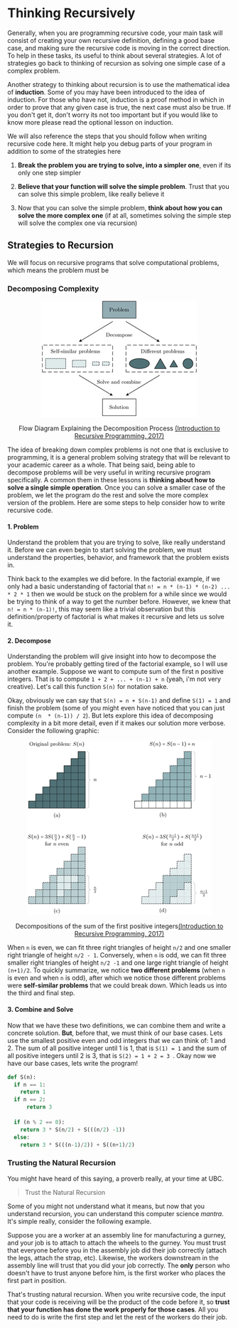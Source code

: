 # Thinking Recursively
Generally, when you are programming recursive code, your main task will consist of creating your own recursive definition, defining a good base case, and making sure the recursive code is moving in the correct direction. To help in these tasks, its useful to think about several strategies. A lot of strategies go back to thinking of recursion as solving one simple case of a complex problem.

Another strategy to thinking about recursion is to use the mathematical idea of **induction**. Some of you may have been introduced to the idea of induction. For those who have not, induction is a proof method in which in order to prove that any given case is true, the next case must also be true. If you don't get it, don't worry its not too important but if you would like to know more please read the optional lesson on induction.


We will also reference the steps that you should follow when writing recursive code here. It might help you debug parts of your program in addition to some of the strategies here

1. **Break the problem you are trying to solve, into a simpler one**, even if its only one step simpler

2. **Believe that your function will solve the simple problem**. Trust that you can solve this simple problem, like really believe it

3. Now that you can solve the simple problem, **think about how you can solve the more complex one** (if at all, sometimes solving the simple step will solve the complex one via recursion)


## Strategies to Recursion
We will focus on recursive programs that solve computational problems, which means the problem must be

### Decomposing Complexity
<p align="center">
<img src="fig1_4.jpg" />
</p>
<p align="center">Flow Diagram Explaining the Decomposition Process <a href="https://learning.oreilly.com/library/view/introduction-to-recursive/9781351647175/">(Introduction to Recursive Programming, 2017)</a></p>

The idea of breaking down complex problems is not one that is exclusive to programming, it is a general problem solving strategy that will be relevant to your academic career as a whole. That being said, being able to decompose problems will be very useful in writing recursive program specifically. A common them in these lessons is **thinking about how to solve a single simple operation**. Once you can solve a smaller case of the problem, we let the program do the rest and solve the more complex version of the problem. Here are some steps to help consider how to write recursive code.

#### 1. Problem
Understand the problem that you are trying to solve, like really understand it. Before we can even begin to start solving the problem, we must understand the properties, behavior, and framework that the problem exists in.

Think back to the examples we did before. In the factorial example, if we only had a basic understanding of factorial that `n! = n * (n-1) * (n-2) ... * 2 * 1` then we would be stuck on the problem for a while since we would be trying to think of a way to get the number before. However, we knew that `n! = n * (n-1)!`, this may seem like a trivial observation but this definition/property of factorial is what makes it recursive and lets us solve it.

#### 2. Decompose
Understanding the problem will give insight into how to decompose the problem. You're probably getting tired of the factorial example, so I will use another example. Suppose we want to compute sum of the first n positive integers. That is to compute `1 + 2 + ... + (n-1) + n` (yeah, i'm not very creative). Let's call this function `S(n)` for notation sake.

Okay, obviously we can say that `S(n) = n + S(n-1)` and define `S(1) = 1` and finish the problem (some of you might even have noticed that you can just compute `(n  * (n-1)) / 2`). But lets explore this idea of decomposing complexity in a bit more detail, even if it makes our solution more verbose. Consider the following graphic:

<p align="center">
<img src="fig1_5.jpg" />
</p>
<p align="center">Decompositions of the sum of the first positive integers<a href="https://learning.oreilly.com/library/view/introduction-to-recursive/9781351647175/">(Introduction to Recursive Programming, 2017)</a></p>

When `n` is even, we can fit three right triangles of height `n/2` and one smaller right triangle of height `n/2 - 1`. Conversely, when `n` is odd, we can fit three smaller right triangles of height `n/2 -1` and one large right triangle of height `(n+1)/2`.  To quickly summarize, we notice **two different problems** (when `n` is even and when `n` is odd), after which we notice those different problems were **self-similar problems** that we could break down. Which leads us into the third and final step.

#### 3. Combine and Solve
Now that we have these two definitions, we can combine them and write a concrete solution. **But**, before that, we must think of our base cases. Lets use the smallest positive even and odd integers that we can think of: 1 and 2. The sum of all positive integer until 1 is 1, that is `S(1) = 1` and the sum of all positive integers until 2 is 3, that is `S(2) = 1 + 2 = 3 `. Okay now we have our base cases, lets write the program!

```py
def S(n):
  if n == 1:
    return 1
  if n == 2:
      return 3

  if (n % 2 == 0):
    return 3 * S(n/2) + S(((n/2) -1))
  else:
    return 3 * S(((n-1)/2)) + S((n+1)/2)
```

### Trusting the Natural Recursion
You might have heard of this saying, a proverb really, at your time at UBC.

> Trust the Natural Recursion

Some of you might not understand what it means, but now that you understand recursion, you can understand this computer science *mantra*. It's simple really, consider the following example.

Suppose you are a worker at an assembly line for manufacturing a gurney, and your job is to attach to attach the wheels to the gurney. You must trust that everyone before you in the assembly job did their job correctly (attach the legs, attach the strap, etc). Likewise, the workers downstream in the assembly line will trust that you did your job correctly. The **only** person who doesn't have to trust anyone before him, is the first worker who places the first part in position.

That's trusting natural recursion. When you write recursive code, the input that your code is receiving will be the product of the code before it, so **trust that your function has done the work properly for those cases**. All you need to do is write the first step and let the rest of the workers do their job.
